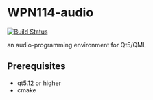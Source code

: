 # WPN114-audio
[![Build Status](https://travis-ci.org/WPN214/WPN114-audio.svg?branch=master)](https://travis-ci.org/WPN214/WPN114-audio)

an audio-programming environment for Qt5/QML

## Prerequisites
- qt5.12 or higher
- cmake 
